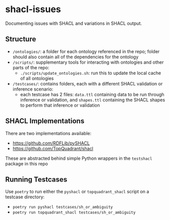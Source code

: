 # shacl-issues

Documenting issues with SHACL and variations in SHACL output.

## Structure

- `/ontologies/`: a folder for each ontology referenced in the repo; folder should also contain all of the dependencies for the ontology
- `/scripts/`: supplementary tools for interacting with ontologies and other parts of the repo:
    - `./scripts/update_ontologies.sh`: run this to update the local cache of all ontologies
- `/testcases/`: contains folders, each with a different SHACL validation or inference scenario:
    - each testcase has 2 files: `data.ttl` containing data to be run through inference or validation,
      and `shapes.ttl` containing the SHACL shapes to perform that inference or validation

## SHACL Implementations

There are two implementations available:
- https://github.com/RDFLib/pySHACL
- https://github.com/TopQuadrant/shacl

These are abstracted behind simple Python wrappers in the `testshacl` package in this repo

## Running Testcases

Use `poetry` to run either the `pyshacl` or `topquadrant_shacl` script on a testcase directory:

- `poetry run pyshacl testcases/sh_or_ambiguity`
- `poetry run topquadrant_shacl testcases/sh_or_ambiguity`

